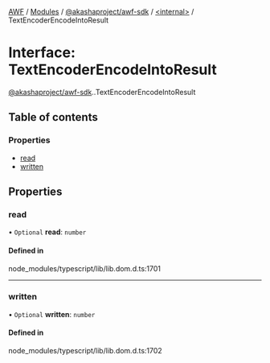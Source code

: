 [AWF](../README.md) / [Modules](../modules.md) / [@akashaproject/awf-sdk](../modules/akashaproject_awf_sdk.md) / [<internal\>](../modules/akashaproject_awf_sdk._internal_.md) / TextEncoderEncodeIntoResult

# Interface: TextEncoderEncodeIntoResult

[@akashaproject/awf-sdk](../modules/akashaproject_awf_sdk.md).[<internal>](../modules/akashaproject_awf_sdk._internal_.md).TextEncoderEncodeIntoResult

## Table of contents

### Properties

- [read](akashaproject_awf_sdk._internal_.TextEncoderEncodeIntoResult.md#read)
- [written](akashaproject_awf_sdk._internal_.TextEncoderEncodeIntoResult.md#written)

## Properties

### read

• `Optional` **read**: `number`

#### Defined in

node_modules/typescript/lib/lib.dom.d.ts:1701

___

### written

• `Optional` **written**: `number`

#### Defined in

node_modules/typescript/lib/lib.dom.d.ts:1702
